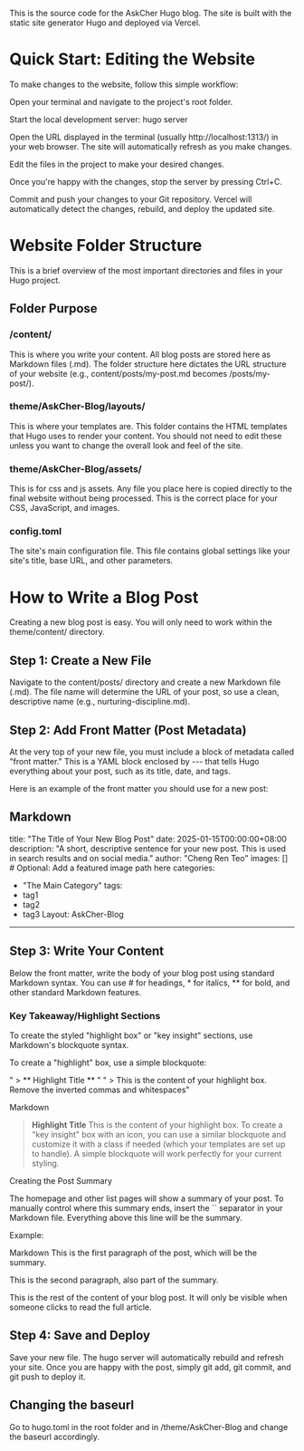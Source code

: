 
This is the source code for the AskCher Hugo blog. The site is built with the static site generator Hugo and deployed via Vercel.

# Quick Start: Editing the Website
To make changes to the website, follow this simple workflow:

Open your terminal and navigate to the project's root folder.

Start the local development server: hugo server

Open the URL displayed in the terminal (usually http://localhost:1313/) in your web browser. The site will automatically refresh as you make changes.

Edit the files in the project to make your desired changes.

Once you're happy with the changes, stop the server by pressing Ctrl+C.

Commit and push your changes to your Git repository. Vercel will automatically detect the changes, rebuild, and deploy the updated site.

# Website Folder Structure
This is a brief overview of the most important directories and files in your Hugo project.

## Folder	Purpose
### /content/	
This is where you write your content. All blog posts are stored here as Markdown files (.md). 
The folder structure here dictates the URL structure of your website (e.g., content/posts/my-post.md becomes /posts/my-post/).
### theme/AskCher-Blog/layouts/	
This is where your templates are. This folder contains the HTML templates that Hugo uses to render your content. You should not need to edit these unless you want to change the overall look and feel of the site.
### theme/AskCher-Blog/assets/
This is for css and js assets. Any file you place here is copied directly to the final website without being processed. This is the correct place for your CSS, JavaScript, and images. 

### config.toml	
The site's main configuration file. This file contains global settings like your site's title, base URL, and other parameters.

# How to Write a Blog Post
Creating a new blog post is easy. You will only need to work within the theme/content/ directory.

## Step 1: Create a New File

Navigate to the content/posts/ directory and create a new Markdown file (.md). The file name will determine the URL of your post, so use a clean, descriptive name (e.g., nurturing-discipline.md).

## Step 2: Add Front Matter (Post Metadata)

At the very top of your new file, you must include a block of metadata called "front matter." This is a YAML block enclosed by --- that tells Hugo everything about your post, such as its title, date, and tags.

Here is an example of the front matter you should use for a new post:

Markdown
---
title: "The Title of Your New Blog Post"
date: 2025-01-15T00:00:00+08:00
description: "A short, descriptive sentence for your new post. This is used in search results and on social media."
author: "Cheng Ren Teo"
images: [] # Optional: Add a featured image path here
categories:
  - "The Main Category"
tags:
  - tag1
  - tag2
  - tag3
Layout: AskCher-Blog
---
## Step 3: Write Your Content

Below the front matter, write the body of your blog post using standard Markdown syntax. You can use # for headings, * for italics, ** for bold, and other standard Markdown features.

### Key Takeaway/Highlight Sections

To create the styled "highlight box" or "key insight" sections, use Markdown's blockquote syntax.

To create a "highlight" box, use a simple blockquote:

" > ** Highlight Title ** "
" > This is the content of your highlight box. Remove the inverted commas and whitespaces"

Markdown
> **Highlight Title**
> This is the content of your highlight box.
To create a "key insight" box with an icon, you can use a similar blockquote and customize it with a class if needed (which your templates are set up to handle). A simple blockquote will work perfectly for your current styling.

Creating the Post Summary

The homepage and other list pages will show a summary of your post. To manually control where this summary ends, insert the `` separator in your Markdown file. Everything above this line will be the summary.

Example:

Markdown
This is the first paragraph of the post, which will be the summary.

This is the second paragraph, also part of the summary.

This is the rest of the content of your blog post. It will only be visible when someone clicks to read the full article.

## Step 4: Save and Deploy

Save your new file. The hugo server will automatically rebuild and refresh your site. Once you are happy with the post, simply git add, git commit, and git push to deploy it.

## Changing the baseurl

Go to hugo.toml in the root folder and in /theme/AskCher-Blog and change the baseurl accordingly.